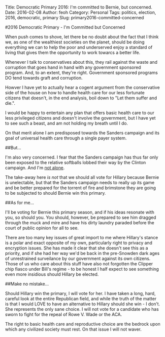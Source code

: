 Title: Democratic Primary 2016: I'm committed to Bernie, but concerned.
Date: 2016-02-08
Author: feoh
Category: Personal
Tags: politics, election, 2016, democratic, primary
Slug: primary2016-committed-concerned

#2016 Democratic Primary - I'm Committed but Concerned

When push comes to shove, let there be no doubt about the fact that I
think we, as one of the wealthiest societies on the planet, should be
doing everything we can to help the poor and underserved enjoy a
standard of living that gives them the opportunity to work towarcs a
better life.

Whenever I talk to conservatives about this, they rail against the
waste and corruption that goes hand in hand with any government
sponsored program. And, to an extent, they're right. Government
sponsored programs DO tend towards graft and corruption.

Howver I have yet to actually hear a cogent argument from the
conservative side of the house on how to handle health care for our
less fortunate citizens that doesn't, in the end analysis, boil down
to "Let them suffer and die.".

I would be happy to entertain any plan that offers basic health care
to our less privileged citizens and doesn't involve the government,
but I have yet to see such a beast, and am not holding my breath until
I do.

On that merit alone I am predisposed towards the Sanders campaign and
its goal of universal health care through a single payer system.

##But...

I'm also very concerned.  I fear that the Sanders campaign has thus
far only been exposed to the relative softballs lobbed their way by
the Clinton campaign. And I'm
[not alone](http://www.vox.com/2016/2/3/10903404/gop-campaign-against-sanders).

The take-away here *is not* that we should all vote for Hillary
because Bernie is unelectable, but that the Sanders campaign needs to
really up its game and be better prepared for the torrent of fire and
brimstone they are going to be subjected to should Bernie win this
primary.

##As for me...

I'll be voting for Bernie this primary season, and if his ideas
resonate with you, so should you.  You should, however, be prepared to
see him dragged through the muck and mire and have his dirty laundry
paraded before the court of public opinion for all to see.

There are too many key issues of great import to me where Hillary's
stance is a polar and exact opposite of my own, particularly right to
privacy and encryption issues.  She has made it clear that she doesn't
see this as a priority, and if she had her way we'd be back in the
pre-Snowden dark ages of unrestrained surveilance by our government
against its own citizens. Those of us who care about this stuff have
also not forgotten the Clipper chip fiasco under Bill's regime - to be
honest I half expect to see something even more insidious should
Hillary be elected.

##Make no mistake...

Should Hillary win the primary, I will vote for her.  I have taken a
long, hard, careful look at the entire Republican field, and while the
truth of the matter is that I would LOVE to have an alternative to
Hillary should she win - I don't. She represents the only sane choice.
I will not vote for a candidate who has sworn to fight for the repeal
of Rowe V. Wade or the ACA.

The right to basic health care and reproductive choice are the bedrock
upon which any civilized society must rest. On that issue I will not
waver.

